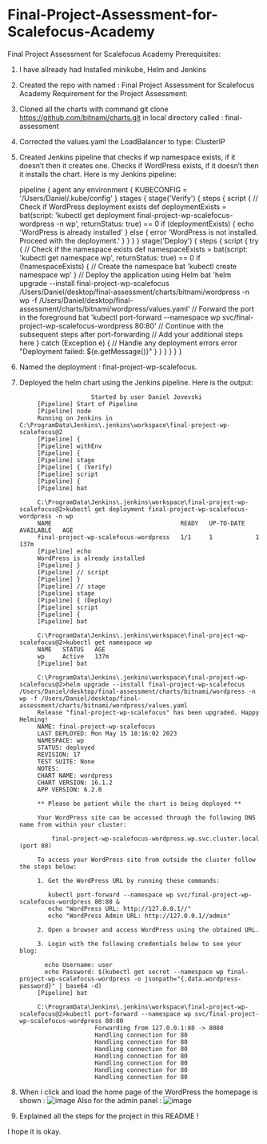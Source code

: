 # Final-Project-Assessment-for-Scalefocus-Academy
Final Project Assessment for Scalefocus Academy
Prerequisites:
1. I have allready had Installed minikube, Helm and Jenkins
2. Created the repo with named : Final Project Assessment for Scalefocus Academy
Requirement for the Project Assessment:
1. Cloned all the charts with command git clone https://github.com/bitnami/charts.git in local directory called : final-assessment
2. Corrected the values.yaml the LoadBalancer to type: ClusterIP
3. Created  Jenkins pipeline that checks if wp namespace exists, if it doesn’t then it creates one. Checks if WordPress exists, if it doesn’t then it installs the chart.
  Here is my Jenkins pipeline: 
  
      pipeline {
      agent any
      environment {
        KUBECONFIG = '/Users/Daniel/.kube/config'
      }
      stages {
        stage('Verify') {
          steps {
            script {
              // Check if WordPress deployment exists
              def deploymentExists = bat(script: 'kubectl get deployment final-project-wp-scalefocus-wordpress -n wp', returnStatus: true) == 0
              if (deploymentExists) {
                echo 'WordPress is already installed'
              } else {
                error 'WordPress is not installed. Proceed with the deployment.'
              }
            }
          }
        }
        stage('Deploy') {
          steps {
            script {
              try {
                // Check if the namespace exists
                def namespaceExists = bat(script: 'kubectl get namespace wp', returnStatus: true) == 0
                if (!namespaceExists) {
                  // Create the namespace
                  bat 'kubectl create namespace wp'
                }
                // Deploy the application using Helm
                bat 'helm upgrade --install final-project-wp-scalefocus /Users/Daniel/desktop/final-assessment/charts/bitnami/wordpress -n wp -f /Users/Daniel/desktop/final-assessment/charts/bitnami/wordpress/values.yaml'
                // Forward the port in the foreground
                bat 'kubectl port-forward --namespace wp svc/final-project-wp-scalefocus-wordpress 80:80'
                // Continue with the subsequent steps after port-forwarding
                // Add your additional steps here
              } catch (Exception e) {
                // Handle any deployment errors
                error "Deployment failed: ${e.getMessage()}"
              }
            }
          }
        }
      }
    }



4. Named the deployment : final-project-wp-scalefocus.
5. Deployed the helm chart using the Jenkins pipeline. Here is the output:
 
                           Started by user Daniel Jovevski
            [Pipeline] Start of Pipeline
            [Pipeline] node
            Running on Jenkins in C:\ProgramData\Jenkins\.jenkins\workspace\final-project-wp-scalefocus@2
            [Pipeline] {
            [Pipeline] withEnv
            [Pipeline] {
            [Pipeline] stage
            [Pipeline] { (Verify)
            [Pipeline] script
            [Pipeline] {
            [Pipeline] bat

            C:\ProgramData\Jenkins\.jenkins\workspace\final-project-wp-scalefocus@2>kubectl get deployment final-project-wp-scalefocus-wordpress -n wp 
            NAME                                    READY   UP-TO-DATE   AVAILABLE   AGE
            final-project-wp-scalefocus-wordpress   1/1     1            1           137m
            [Pipeline] echo
            WordPress is already installed
            [Pipeline] }
            [Pipeline] // script
            [Pipeline] }
            [Pipeline] // stage
            [Pipeline] stage
            [Pipeline] { (Deploy)
            [Pipeline] script
            [Pipeline] {
            [Pipeline] bat

            C:\ProgramData\Jenkins\.jenkins\workspace\final-project-wp-scalefocus@2>kubectl get namespace wp 
            NAME   STATUS   AGE
            wp     Active   137m
            [Pipeline] bat

            C:\ProgramData\Jenkins\.jenkins\workspace\final-project-wp-scalefocus@2>helm upgrade --install final-project-wp-scalefocus /Users/Daniel/desktop/final-assessment/charts/bitnami/wordpress -n wp -f /Users/Daniel/desktop/final-assessment/charts/bitnami/wordpress/values.yaml 
            Release "final-project-wp-scalefocus" has been upgraded. Happy Helming!
            NAME: final-project-wp-scalefocus
            LAST DEPLOYED: Mon May 15 18:16:02 2023
            NAMESPACE: wp
            STATUS: deployed
            REVISION: 17
            TEST SUITE: None
            NOTES:
            CHART NAME: wordpress
            CHART VERSION: 16.1.2
            APP VERSION: 6.2.0

            ** Please be patient while the chart is being deployed **

            Your WordPress site can be accessed through the following DNS name from within your cluster:

                final-project-wp-scalefocus-wordpress.wp.svc.cluster.local (port 80)

            To access your WordPress site from outside the cluster follow the steps below:

            1. Get the WordPress URL by running these commands:

               kubectl port-forward --namespace wp svc/final-project-wp-scalefocus-wordpress 80:80 &
               echo "WordPress URL: http://127.0.0.1//"
               echo "WordPress Admin URL: http://127.0.0.1//admin"

            2. Open a browser and access WordPress using the obtained URL.

            3. Login with the following credentials below to see your blog:

              echo Username: user
              echo Password: $(kubectl get secret --namespace wp final-project-wp-scalefocus-wordpress -o jsonpath="{.data.wordpress-password}" | base64 -d)
            [Pipeline] bat

            C:\ProgramData\Jenkins\.jenkins\workspace\final-project-wp-scalefocus@2>kubectl port-forward --namespace wp svc/final-project-wp-scalefocus-wordpress 80:80 
                            Forwarding from 127.0.0.1:80 -> 8080
                            Handling connection for 80
                            Handling connection for 80
                            Handling connection for 80
                            Handling connection for 80
                            Handling connection for 80
                            Handling connection for 80
                            Handling connection for 80
6. When i click and load the home page of the WordPress the homepage is shown : 
![image](https://github.com/Daniel-AnTra/Final-Project-Assessment-for-Scalefocus-Academy/assets/121831389/c6f1e9d7-4feb-4f4e-8398-fc3a8438a841)
   Also for the admin panel : 
![image](https://github.com/Daniel-AnTra/Final-Project-Assessment-for-Scalefocus-Academy/assets/121831389/d6e763e9-ede7-4e5c-aaae-1f08d4481705)
7. Explained all the steps for the project in this README ! 


I hope it is okay. 



